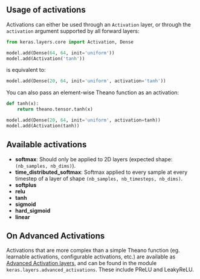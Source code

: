 
## Usage of activations

Activations can either be used through an `Activation` layer, or through the `activation` argument supported by all forward layers:

```python
from keras.layers.core import Activation, Dense

model.add(Dense(64, 64, init='uniform'))
model.add(Activation('tanh'))
```
is equivalent to:
```python
model.add(Dense(20, 64, init='uniform', activation='tanh'))
```

You can also pass an element-wise Theano function as an activation:

```python
def tanh(x):
    return theano.tensor.tanh(x)

model.add(Dense(20, 64, init='uniform', activation=tanh))
model.add(Activation(tanh))
```

## Available activations

- __softmax__: Should only be applied to 2D layers (expected shape: `(nb_samples, nb_dims)`).
- __time_distributed_softmax__: Softmax applied to every sample at every timestep of a layer of shape `(nb_samples, nb_timesteps, nb_dims)`.
- __softplus__
- __relu__
- __tanh__
- __sigmoid__
- __hard_sigmoid__
- __linear__

## On Advanced Activations

Activations that are more complex than a simple Theano function (eg. learnable activations, configurable activations, etc.) are available as [Advanced Activation layers](layers/advanced_activations.md), and can be found in the module `keras.layers.advanced_activations`. These include PReLU and LeakyReLU.